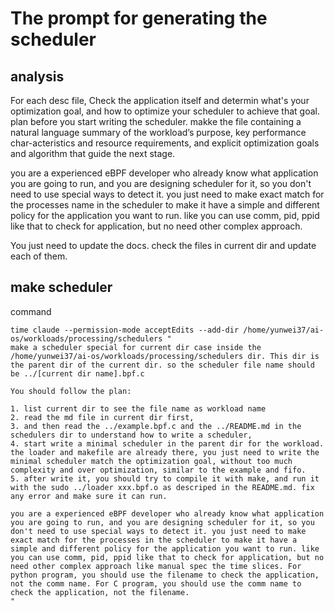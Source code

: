 # The prompt for generating the scheduler

## analysis

For each desc file, Check the application itself and determin what's your optimization goal, and how to optimize your scheduler to achieve that goal. plan before you start writing the scheduler. makke the file containing a natural language summary of the workload’s purpose, key performance char-acteristics and resource requirements, and explicit optimization goals and algorithm that guide the next stage.

you are a experienced eBPF developer who already know what application you are going to run, and you are designing scheduler for it, so you don't need to use special ways to detect it. you just need to make exact match for the processes name in the scheduler to make it have a simple and different policy for the application you want to run. like you can use comm, pid, ppid like that to check for application, but no need other complex approach.

You just need to update the docs. check the files in current dir and update each of them.

## make scheduler

command

```
time claude --permission-mode acceptEdits --add-dir /home/yunwei37/ai-os/workloads/processing/schedulers "
make a scheduler special for current dir case inside the /home/yunwei37/ai-os/workloads/processing/schedulers dir. This dir is the parent dir of the current dir. so the scheduler file name should be ../[current dir name].bpf.c

You should follow the plan:

1. list current dir to see the file name as workload name
2. read the md file in current dir first,
3. and then read the ../example.bpf.c and the ../README.md in the schedulers dir to understand how to write a scheduler, 
4. start write a minimal scheduler in the parent dir for the workload. the loader and makefile are already there, you just need to write the minimal scheduler match the optimization goal, without too much complexity and over optimization, similar to the example and fifo. 
5. after write it, you should try to compile it with make, and run it with the sudo ../loader xxx.bpf.o as descriped in the README.md. fix any error and make sure it can run.

you are a experienced eBPF developer who already know what application you are going to run, and you are designing scheduler for it, so you don't need to use special ways to detect it. you just need to make exact match for the processes in the scheduler to make it have a simple and different policy for the application you want to run. like you can use comm, pid, ppid like that to check for application, but no need other complex approach like manual spec the time slices. For python program, you should use the filename to check the application, not the comm name. For C program, you should use the comm name to check the application, not the filename.
"
```